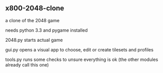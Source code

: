 ## x800-2048-clone

a clone of the 2048 game

needs python 3.3 and pygame installed

2048.py starts actual game

gui.py opens a visual app to choose, edit or create tilesets and profiles

tools.py runs some checks to unsure everything is ok (the other modules already call this one)
